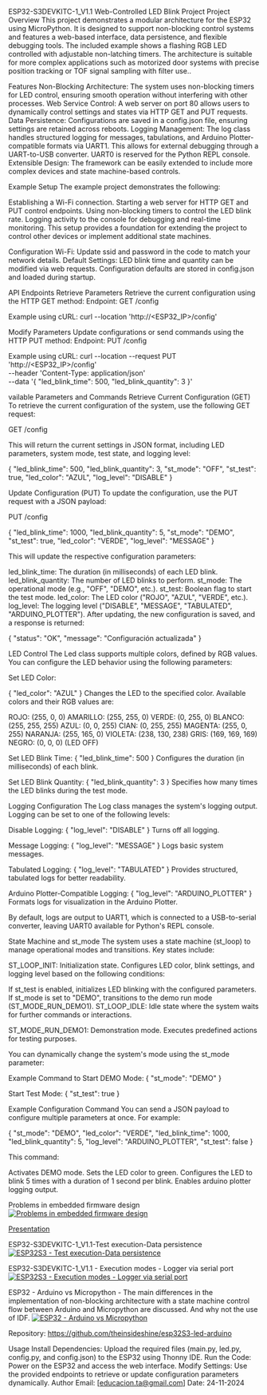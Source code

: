 ESP32-S3DEVKITC-1_V1.1 Web-Controlled LED Blink Project
Project Overview
This project demonstrates a modular architecture for the ESP32 using MicroPython.
It is designed to support non-blocking control systems and features a web-based interface,
data persistence, and flexible debugging tools. The included example shows a flashing RGB LED controlled with adjustable non-latching timers.
The architecture is suitable for more complex applications such as motorized door systems with precise position tracking or TOF signal sampling with filter use..

Features
Non-Blocking Architecture: The system uses non-blocking timers for LED control, ensuring smooth operation without interfering with other processes.
Web Service Control: A web server on port 80 allows users to dynamically control settings and states via HTTP GET and PUT requests.
Data Persistence: Configurations are saved in a config.json file, ensuring settings are retained across reboots.
Logging Management: The log class handles structured logging for messages, tabulations, and Arduino Plotter-compatible formats via UART1. 
This allows for external debugging through a UART-to-USB converter. UART0 is reserved for the Python REPL console.
Extensible Design: The framework can be easily extended to include more complex devices and state machine-based controls.

Example Setup
The example project demonstrates the following:



Establishing a Wi-Fi connection.
Starting a web server for HTTP GET and PUT control endpoints.
Using non-blocking timers to control the LED blink rate.
Logging activity to the console for debugging and real-time monitoring.
This setup provides a foundation for extending the project to control other devices or implement additional state machines.

Configuration
Wi-Fi: Update ssid and password in the code to match your network details.
Default Settings:
LED blink time and quantity can be modified via web requests.
Configuration defaults are stored in config.json and loaded during startup.



API Endpoints
Retrieve Parameters
Retrieve the current configuration using the HTTP GET method:
Endpoint: GET /config

Example using cURL: curl --location 'http://<ESP32_IP>/config'

Modify Parameters
Update configurations or send commands using the HTTP PUT method:
Endpoint: PUT /config

Example using cURL: curl --location --request PUT 'http://<ESP32_IP>/config' \
--header 'Content-Type: application/json' \
--data '{ "led_blink_time": 500, "led_blink_quantity": 3 }'


vailable Parameters and Commands
Retrieve Current Configuration (GET)
To retrieve the current configuration of the system, use the following GET request:

GET /config

This will return the current settings in JSON format, including LED parameters, system mode, test state, and logging level:

{
    "led_blink_time": 500,
    "led_blink_quantity": 3,
    "st_mode": "OFF",
    "st_test": true,
    "led_color": "AZUL",
    "log_level": "DISABLE"
}

Update Configuration (PUT)
To update the configuration, use the PUT request with a JSON payload:

PUT /config


{
    "led_blink_time": 1000,
    "led_blink_quantity": 5,
    "st_mode": "DEMO",
    "st_test": true,
    "led_color": "VERDE",
    "log_level": "MESSAGE"
}

This will update the respective configuration parameters:

led_blink_time: The duration (in milliseconds) of each LED blink.
led_blink_quantity: The number of LED blinks to perform.
st_mode: The operational mode (e.g., "OFF", "DEMO", etc.).
st_test: Boolean flag to start the test mode.
led_color: The LED color ("ROJO", "AZUL", "VERDE", etc.).
log_level: The logging level ("DISABLE", "MESSAGE", "TABULATED", "ARDUINO_PLOTTER").
After updating, the new configuration is saved, and a response is returned:



{
    "status": "OK",
    "message": "Configuración actualizada"
}


LED Control
The Led class supports multiple colors, defined by RGB values. You can configure the LED behavior using the following parameters:

Set LED Color:

{ "led_color": "AZUL" }
Changes the LED to the specified color. Available colors and their RGB values are:

ROJO: (255, 0, 0)
AMARILLO: (255, 255, 0)
VERDE: (0, 255, 0)
BLANCO: (255, 255, 255)
AZUL: (0, 0, 255)
CIAN: (0, 255, 255)
MAGENTA: (255, 0, 255)
NARANJA: (255, 165, 0)
VIOLETA: (238, 130, 238)
GRIS: (169, 169, 169)
NEGRO: (0, 0, 0) (LED OFF)

Set LED Blink Time:
{ "led_blink_time": 500 }
Configures the duration (in milliseconds) of each blink.

Set LED Blink Quantity:
{ "led_blink_quantity": 3 }
Specifies how many times the LED blinks during the test mode.

Logging Configuration
The Log class manages the system's logging output. Logging can be set to one of the following levels:

Disable Logging:
{ "log_level": "DISABLE" }
Turns off all logging.

Message Logging:
{ "log_level": "MESSAGE" }
Logs basic system messages.

Tabulated Logging:
{ "log_level": "TABULATED" }
Provides structured, tabulated logs for better readability.

Arduino Plotter-Compatible Logging:
{ "log_level": "ARDUINO_PLOTTER" }
Formats logs for visualization in the Arduino Plotter.

By default, logs are output to UART1, which is connected to a USB-to-serial converter, leaving UART0 available for Python's REPL console.

State Machine and st_mode
The system uses a state machine (st_loop) to manage operational modes and transitions. Key states include:

ST_LOOP_INIT: Initialization state. Configures LED color, blink settings, and logging level based on the following conditions:

If st_test is enabled, initializes LED blinking with the configured parameters.
If st_mode is set to "DEMO", transitions to the demo run mode (ST_MODE_RUN_DEMO1).
ST_LOOP_IDLE: Idle state where the system waits for further commands or interactions.

ST_MODE_RUN_DEMO1: Demonstration mode. Executes predefined actions for testing purposes.

You can dynamically change the system's mode using the st_mode parameter:

Example Command to Start DEMO Mode:
{ "st_mode": "DEMO" }

Start Test Mode:
{ "st_test": true }

Example Configuration Command
You can send a JSON payload to configure multiple parameters at once.
For example:

{
    "st_mode": "DEMO",
    "led_color": "VERDE",
    "led_blink_time": 1000,
    "led_blink_quantity": 5,
    "log_level": "ARDUINO_PLOTTER",
    "st_test": false
}

This command:

Activates DEMO mode.
Sets the LED color to green.
Configures the LED to blink 5 times with a duration of 1 second per blink.
Enables arduino plotter logging output.


Problems in embedded firmware design
[![Problems in embedded firmware design](images/embebidos.png)](https://youtu.be/KhKX23DdfLY)

[Presentation](doc/embebidos.pdf)

ESP32-S3DEVKITC-1_V1.1-Test execution-Data persistence
[![ESP32S3 - Test execution-Data persistence](images/ensayo-py.png)](https://youtu.be/4lRGovF_mIw )

ESP32-S3DEVKITC-1_V1.1 - Execution modes - Logger via serial port
[![ESP32S3 - Execution modes - Logger via serial port](images/logger-py.png)](https://youtu.be/BwDFdab-rl0)


ESP32 - Arduino vs Micropython - 
The main differences in the implementation of non-blocking architecture with a state machine control
 flow between Arduino and Micropython are discussed. And why not the use of IDF.
[![ESP32 - Arduino vs Micropython ](images/Ard-vs-Mpy.png)](https://www.youtube.com/watch?v=uNnV7amWa5Y)


Repository: https://github.com/theinsideshine/esp32S3-led-arduino

Usage
Install Dependencies: Upload the required files (main.py, led.py, config.py, and config.json) to the ESP32 using Thonny IDE.
Run the Code: Power on the ESP32 and access the web interface.
Modify Settings: Use the provided endpoints to retrieve or update configuration parameters dynamically.
Author
Email: [educacion.ta@gmail.com]
Date: 24-11-2024


